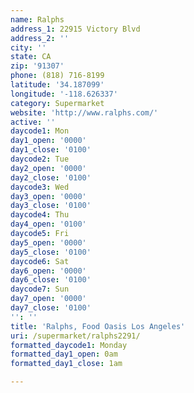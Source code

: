 ```yaml
---
name: Ralphs
address_1: 22915 Victory Blvd
address_2: ''
city: ''
state: CA
zip: '91307'
phone: (818) 716-8199
latitude: '34.187099'
longitude: '-118.626337'
category: Supermarket
website: 'http://www.ralphs.com/'
active: ''
daycode1: Mon
day1_open: '0000'
day1_close: '0100'
daycode2: Tue
day2_open: '0000'
day2_close: '0100'
daycode3: Wed
day3_open: '0000'
day3_close: '0100'
daycode4: Thu
day4_open: '0100'
daycode5: Fri
day5_open: '0000'
day5_close: '0100'
daycode6: Sat
day6_open: '0000'
day6_close: '0100'
daycode7: Sun
day7_open: '0000'
day7_close: '0100'
'': ''
title: 'Ralphs, Food Oasis Los Angeles'
uri: /supermarket/ralphs2291/
formatted_daycode1: Monday
formatted_day1_open: 0am
formatted_day1_close: 1am

---
```


